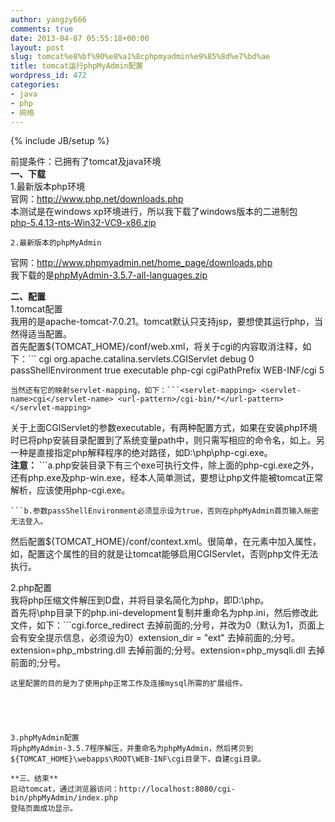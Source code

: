 ```yaml
---
author: yangzy666
comments: true
date: 2013-04-07 05:55:18+00:00
layout: post
slug: tomcat%e8%bf%90%e8%a1%8cphpmyadmin%e9%85%8d%e7%bd%ae
title: tomcat运行phpMyAdmin配置
wordpress_id: 472
categories:
- java
- php
- 网络
---
```

{% include JB/setup %}

前提条件：已拥有了tomcat及java环境  
**一、下载**  
1.最新版本php环境  
官网：http://www.php.net/downloads.php  
本测试是在windows xp环境进行，所以我下载了windows版本的二进制包  
[php-5.4.13-nts-Win32-VC9-x86.zip](http://windows.php.net/downloads/releases/php-5.4.13-nts-Win32-VC9-x86.zip)  


	2.最新版本的phpMyAdmin  
官网：http://www.phpmyadmin.net/home_page/downloads.php  
我下载的是[phpMyAdmin-3.5.7-all-languages.zip](http://sourceforge.net/projects/phpmyadmin/files/phpMyAdmin/3.5.7/phpMyAdmin-3.5.7-all-languages.zip/download#!md5!fe0f19275bc860b8a5679b74ed1f3333)

**二、配置**  
1.tomcat配置  
我用的是apache-tomcat-7.0.21。tomcat默认只支持jsp，要想使其运行php，当然得适当配置。  
首先配置${TOMCAT_HOME}/conf/web.xml，将关于cgi的内容取消注释，如下：```<servlet>    <servlet-name>cgi</servlet-name>    <servlet-class>org.apache.catalina.servlets.CGIServlet</servlet-class>    <init-param>       <param-name>debug</param-name>       <param-value>0</param-value>    </init-param> <init-param>       <param-name>passShellEnvironment</param-name>           <param-value>true</param-value>        </init-param> <init-param>       <param-name>executable</param-name>          <param-value>php-cgi</param-value>        </init-param>    <init-param>       <param-name>cgiPathPrefix</param-name>       <param-value>WEB-INF/cgi</param-value>    </init-param>    <load-on-startup>5</load-on-startup></servlet>
```
当然还有它的映射servlet-mapping，如下：```<servlet-mapping> <servlet-name>cgi</servlet-name> <url-pattern>/cgi-bin/*</url-pattern></servlet-mapping>
```
关于上面CGIServlet的参数<param-name>executable</param-name>，有两种配置方式，如果在安装php环境时已将php安装目录配置到了系统变量path中，则只需写相应的命令名，如上。另一种是直接指定php解释程序的绝对路径，如<param-value>D:\php\php-cgi.exe</param-value>。  
**注意：** ```a.php安装目录下有三个exe可执行文件，除上面的php-cgi.exe之外，还有php.exe及php-win.exe，经本人简单测试，要想让php文件能被tomcat正常解析，应该使用php-cgi.exe。
```
```b.参数passShellEnvironment必须显示设为true，否则在phpMyAdmin首页输入帐密无法登入。
```
然后配置${TOMCAT_HOME}/conf/context.xml。很简单，在<Context>元素中加入属性，如<Context privileged="true">，配置这个属性的目的就是让tomcat能够启用CGIServlet，否则php文件无法执行。  
  
2.php配置  
我将php压缩文件解压到D盘，并将目录名简化为php，即D:\php。  
首先将\php目录下的php.ini-development复制并重命名为php.ini，然后修改此文件，如下：```cgi.force_redirect 去掉前面的;分号，并改为0（默认为1，页面上会有安全提示信息，必须设为0）extension_dir = "ext"  去掉前面的;分号。extension=php_mbstring.dll  去掉前面的;分号。extension=php_mysqli.dll  去掉前面的;分号。
```
这里配置的目的是为了使用php正常工作及连接mysql所需的扩展组件。  


	  


3.phpMyAdmin配置  
将phpMyAdmin-3.5.7程序解压，并重命名为phpMyAdmin，然后拷贝到${TOMCAT_HOME}\webapps\ROOT\WEB-INF\cgi目录下，自建cgi目录。  
  
**三、结束**  
启动tomcat，通过浏览器访问：http://localhost:8080/cgi-bin/phpMyAdmin/index.php  
登陆页面成功显示。  

